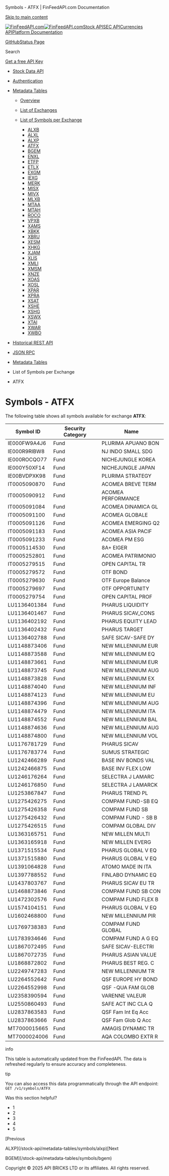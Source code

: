Symbols - ATFX | FinFeedAPI.com Documentation




[Skip to main content](#__docusaurus_skipToContent_fallback)

[![FinFeedAPI.com](https://cdn.sanity.io/images/xpx4czto/production/875913d8710b3054c19fad19673dc5592614265e-773x184.svg)![FinFeedAPI.com](https://cdn.sanity.io/images/xpx4czto/production/875913d8710b3054c19fad19673dc5592614265e-773x184.svg)](https://www.finfeedapi.com)[Stock API](/stock-api/)[SEC API](/sec-api/)[Currencies API](/currencies-api/)[Platform Documentation](/general/authentication)

[GitHub](https://github.com/api-bricks/api-bricks-sdk)[Status Page](https://status.finfeedapi.com)

Search

[Get a free API Key](https://console.finfeedapi.com/?link=/apikeys/create)

* [Stock Data API](/stock-api/)
* [Authentication](/stock-api/authentication)
* [Metadata Tables](/stock-api/metadata-tables/introduction)

  + [Overview](/stock-api/metadata-tables/introduction)
  + [List of Exchanges](/stock-api/metadata-tables/exchanges)
  + [List of Symbols per Exchange](/stock-api/metadata-tables/symbols/alxb)

    - [ALXB](/stock-api/metadata-tables/symbols/alxb)
    - [ALXL](/stock-api/metadata-tables/symbols/alxl)
    - [ALXP](/stock-api/metadata-tables/symbols/alxp)
    - [ATFX](/stock-api/metadata-tables/symbols/atfx)
    - [BGEM](/stock-api/metadata-tables/symbols/bgem)
    - [ENXL](/stock-api/metadata-tables/symbols/enxl)
    - [ETFP](/stock-api/metadata-tables/symbols/etfp)
    - [ETLX](/stock-api/metadata-tables/symbols/etlx)
    - [EXGM](/stock-api/metadata-tables/symbols/exgm)
    - [IEXG](/stock-api/metadata-tables/symbols/iexg)
    - [MERK](/stock-api/metadata-tables/symbols/merk)
    - [MISX](/stock-api/metadata-tables/symbols/misx)
    - [MIVX](/stock-api/metadata-tables/symbols/mivx)
    - [MLXB](/stock-api/metadata-tables/symbols/mlxb)
    - [MTAA](/stock-api/metadata-tables/symbols/mtaa)
    - [MTAH](/stock-api/metadata-tables/symbols/mtah)
    - [ROCO](/stock-api/metadata-tables/symbols/roco)
    - [VPXB](/stock-api/metadata-tables/symbols/vpxb)
    - [XAMS](/stock-api/metadata-tables/symbols/xams)
    - [XBKK](/stock-api/metadata-tables/symbols/xbkk)
    - [XBRU](/stock-api/metadata-tables/symbols/xbru)
    - [XESM](/stock-api/metadata-tables/symbols/xesm)
    - [XHKG](/stock-api/metadata-tables/symbols/xhkg)
    - [XJAM](/stock-api/metadata-tables/symbols/xjam)
    - [XLIS](/stock-api/metadata-tables/symbols/xlis)
    - [XMLI](/stock-api/metadata-tables/symbols/xmli)
    - [XMSM](/stock-api/metadata-tables/symbols/xmsm)
    - [XNZE](/stock-api/metadata-tables/symbols/xnze)
    - [XOAS](/stock-api/metadata-tables/symbols/xoas)
    - [XOSL](/stock-api/metadata-tables/symbols/xosl)
    - [XPAR](/stock-api/metadata-tables/symbols/xpar)
    - [XPRA](/stock-api/metadata-tables/symbols/xpra)
    - [XSAT](/stock-api/metadata-tables/symbols/xsat)
    - [XSHE](/stock-api/metadata-tables/symbols/xshe)
    - [XSHG](/stock-api/metadata-tables/symbols/xshg)
    - [XSWX](/stock-api/metadata-tables/symbols/xswx)
    - [XTAI](/stock-api/metadata-tables/symbols/xtai)
    - [XWAR](/stock-api/metadata-tables/symbols/xwar)
    - [XWBO](/stock-api/metadata-tables/symbols/xwbo)
* [Historical REST API](/stock-api/rest-api-historical/finfeedapi-stock-rest-api)
* [JSON RPC](/stock-api/jsonrpc-api)

* [Metadata Tables](/stock-api/metadata-tables/introduction)
* List of Symbols per Exchange
* ATFX

Symbols - ATFX
==============

The following table shows all symbols available for exchange **ATFX**:

| Symbol ID | Security Category | Name |
| --- | --- | --- |
| IE000FW9A4J6 | Fund | PLURIMA APUANO BON |
| IE000R9RIBW8 | Fund | NJ INDO SMALL SDG |
| IE000ROCQO77 | Fund | NICHEJUNGLE KOREA |
| IE000Y50XF14 | Fund | NICHEJUNGLE JAPAN |
| IE00BVDPXK98 | Fund | PLURIMA STRATEGY |
| IT0005090870 | Fund | ACOMEA BREVE TERM |
| IT0005090912 | Fund | ACOMEA PERFORMANCE |
| IT0005091084 | Fund | ACOMEA DINAMICA GL |
| IT0005091100 | Fund | ACOMEA GLOBALE |
| IT0005091126 | Fund | ACOMEA EMERGING Q2 |
| IT0005091183 | Fund | ACOMEA ASIA PACIF |
| IT0005091233 | Fund | ACOMEA PM ESG |
| IT0005114530 | Fund | 8A+ EIGER |
| IT0005252801 | Fund | ACOMEA PATRIMONIO |
| IT0005279515 | Fund | OPEN CAPITAL TR |
| IT0005279572 | Fund | OTF BOND |
| IT0005279630 | Fund | OTF Europe Balance |
| IT0005279697 | Fund | OTF OPPORTUNITY |
| IT0005279754 | Fund | OPEN CAPITAL PROF |
| LU1136401384 | Fund | PHARUS LIQUIDITY |
| LU1136401467 | Fund | PHARUS SICAV\_CONS |
| LU1136402192 | Fund | PHARUS EQUITY LEAD |
| LU1136402432 | Fund | PHARUS TARGET |
| LU1136402788 | Fund | SAFE SICAV-SAFE DY |
| LU1148873406 | Fund | NEW MILLENNIUM EUR |
| LU1148873588 | Fund | NEW MILLENNIUM EQ |
| LU1148873661 | Fund | NEW MILLENNIUM EUR |
| LU1148873745 | Fund | NEW MILLENNIUM AUG |
| LU1148873828 | Fund | NEW MILLENNIUM EX |
| LU1148874040 | Fund | NEW MILLENNIUM INF |
| LU1148874123 | Fund | NEW MILLENNIUM EU |
| LU1148874396 | Fund | NEW MILLENNIUM AUG |
| LU1148874479 | Fund | NEW MILLENNIUM ITA |
| LU1148874552 | Fund | NEW MILLENNIUM BAL |
| LU1148874636 | Fund | NEW MILLENNIUM AUG |
| LU1148874800 | Fund | NEW MILLENNIUM VOL |
| LU1176781729 | Fund | PHARUS SICAV |
| LU1176783774 | Fund | SUMUS STRATEGIC |
| LU1242466289 | Fund | BASE INV BONDS VAL |
| LU1242466875 | Fund | BASE INV FLEX LOW |
| LU1246176264 | Fund | SELECTRA J LAMARC |
| LU1246176850 | Fund | SELECTRA J LAMARCK |
| LU1253867847 | Fund | PHARUS TREND PL |
| LU1275426275 | Fund | COMPAM FUND-SB EQ |
| LU1275426358 | Fund | COMPAM FUND SB |
| LU1275426432 | Fund | COMPAM FUND - SB B |
| LU1275426515 | Fund | COMPAM GLOBAL DIV |
| LU1363165751 | Fund | NEW MILLEN MULTI |
| LU1363165918 | Fund | NEW MILLEN EVERG |
| LU1371515534 | Fund | PHARUS GLOBAL V EQ |
| LU1371515880 | Fund | PHARUS GLOBAL V EQ |
| LU1391064828 | Fund | ATOMO MADE IN ITA |
| LU1397788552 | Fund | FINLABO DYNAMIC EQ |
| LU1437803767 | Fund | PHARUS SICAV EU TR |
| LU1468873846 | Fund | COMPAM FUND SB CON |
| LU1472302576 | Fund | COMPAM FUND FLEX B |
| LU1574104151 | Fund | PHARUS GLOBAL V EQ |
| LU1602468800 | Fund | NEW MILLENNIUM PIR |
| LU1769738383 | Fund | COMPAM FUND GLOBAL |
| LU1783934646 | Fund | COMPAM FUND A G EQ |
| LU1867072495 | Fund | SAFE SICAV-ELECTRI |
| LU1867072735 | Fund | PHARUS ASIAN VALUE |
| LU1868872802 | Fund | PHARUS BEST REG. C |
| LU2249747283 | Fund | NEW MILLENNIUM TR |
| LU2264552642 | Fund | QSF EUROPE HY BOND |
| LU2264552998 | Fund | QSF -QUA FAM GLOB |
| LU2358390594 | Fund | VARENNE VALEUR |
| LU2550860493 | Fund | SAFE ACT INC CLA Q |
| LU2837863583 | Fund | QSF Fam Int Eq Acc |
| LU2837863666 | Fund | QSF Fam Glob Q Acc |
| MT7000015665 | Fund | AMAGIS DYNAMIC TR |
| MT7000024006 | Fund | AQA COLOMBO EXTR R |

info

This table is automatically updated from the FinFeedAPI. The data is refreshed regularly to ensure accuracy and completeness.

tip

You can also access this data programmatically through the API endpoint: `GET /v1/symbols/ATFX`

Was this section helpful?

* 1
* 2
* 3
* 4
* 5

[Previous

ALXP](/stock-api/metadata-tables/symbols/alxp)[Next

BGEM](/stock-api/metadata-tables/symbols/bgem)

Copyright © 2025 API BRICKS LTD or its affiliates. All rights reserved.